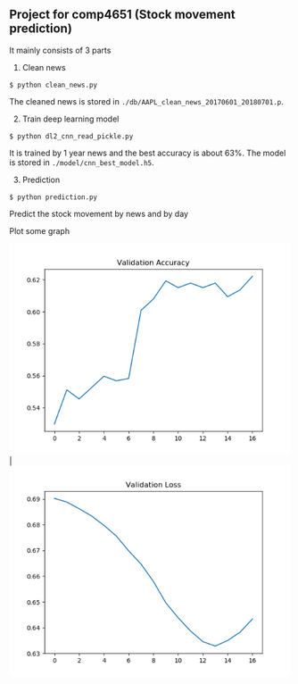 ## Project for comp4651 (Stock movement prediction)
It mainly consists of 3 parts
1. Clean news
```shell
$ python clean_news.py
```
The cleaned news is stored in `./db/AAPL_clean_news_20170601_20180701.p`.

2. Train deep learning model
```shell
$ python dl2_cnn_read_pickle.py
```
It is trained by 1 year news and the best accuracy is about 63%. The model is stored in `./model/cnn_best_model.h5`.

3. Prediction
```shell
$ python prediction.py
```
Predict the stock movement by news and by day

Plot some graph

![1](https://github.com/samsonchan666/comp4651-Project/blob/master/report/val_acc.png)|![2](https://github.com/samsonchan666/comp4651-Project/blob/master/report/val_loss.png)

